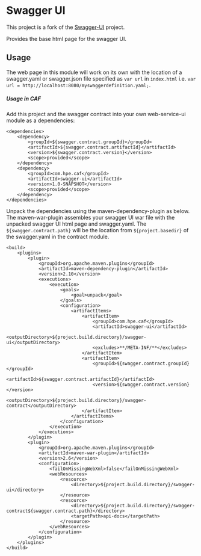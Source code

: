 # Swagger UI

This project is a fork of the [Swagger-UI](https://github.com/swagger-api/swagger-ui) project. 

Provides the base html page for the swagger UI.

## Usage

The web page in this module will work on its own with the location of a swagger.yaml or swagger.json file specified as `var url` in `index.html` i.e. `var url = http://localhost:8080/myswaggerdefinition.yaml;`.

##### Usage in CAF

Add this project and the swagger contract into your own web-service-ui module as a dependencies:


    <dependencies>
        <dependency>
            <groupId>${swagger.contract.groupId}</groupId>
            <artifactId>${swagger.contract.artifactId}</artifactId>
            <version>${swagger.contract.version}</version>
            <scope>provided</scope>
        </dependency>
        <dependency>
            <groupId>com.hpe.caf</groupId>
            <artifactId>swagger-ui</artifactId>
            <version>1.0-SNAPSHOT</version>
            <scope>provided</scope>
        </dependency>
    </dependencies>
    


Unpack the dependencies using the maven-dependency-plugin as below. The maven-war-plugin assembles your swagger UI war file with the unpacked swagger UI html page and swagger.yaml. The `${swagger.contract.path}` will be the location from `${project.basedir}` of the swagger.yaml in the contract module.



    <build>
        <plugins>
            <plugin>
                <groupId>org.apache.maven.plugins</groupId>
                <artifactId>maven-dependency-plugin</artifactId>
                <version>2.10</version>
                <executions>
                    <execution>
                        <goals>
                            <goal>unpack</goal>
                        </goals>
                        <configuration>
                            <artifactItems>
                                <artifactItem>
                                    <groupId>com.hpe.caf</groupId>
                                    <artifactId>swagger-ui</artifactId>
                                    <outputDirectory>${project.build.directory}/swagger-ui</outputDirectory>
                                    <excludes>**/META-INF/**</excludes>
                                </artifactItem>
                                <artifactItem>
                                    <groupId>${swagger.contract.groupId}</groupId>
                                    <artifactId>${swagger.contract.artifactId}</artifactId>
                                    <version>${swagger.contract.version}</version>
                                    <outputDirectory>${project.build.directory}/swagger-contract</outputDirectory>
                                </artifactItem>
                            </artifactItems>
                        </configuration>
                    </execution>
                </executions>
            </plugin>
            <plugin>
                <groupId>org.apache.maven.plugins</groupId>
                <artifactId>maven-war-plugin</artifactId>
                <version>2.6</version>
                <configuration>
                    <failOnMissingWebXml>false</failOnMissingWebXml>
                    <webResources>
                        <resource>
                            <directory>${project.build.directory}/swagger-ui</directory>
                        </resource>
                        <resource>
                            <directory>${project.build.directory}/swagger-contract${swagger.contract.path}</directory>
                            <targetPath>api-docs</targetPath>
                        </resource>
                    </webResources>
                </configuration>
            </plugin>
        </plugins>
    </build>
    
